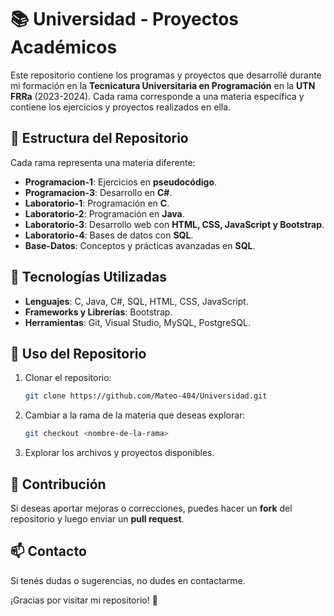 # 📚 Universidad - Proyectos Académicos

Este repositorio contiene los programas y proyectos que desarrollé durante mi formación en la **Tecnicatura Universitaria en Programación** en la **UTN FRRa** (2023-2024). Cada rama corresponde a una materia específica y contiene los ejercicios y proyectos realizados en ella.

## 📂 Estructura del Repositorio

Cada rama representa una materia diferente:

- **Programacion-1**: Ejercicios en **pseudocódigo**.
- **Programacion-3**: Desarrollo en **C#**.
- **Laboratorio-1**: Programación en **C**.
- **Laboratorio-2**: Programación en **Java**.
- **Laboratorio-3**: Desarrollo web con **HTML, CSS, JavaScript y Bootstrap**.
- **Laboratorio-4**: Bases de datos con **SQL**.
- **Base-Datos**: Conceptos y prácticas avanzadas en **SQL**.

## 🚀 Tecnologías Utilizadas

- **Lenguajes**: C, Java, C#, SQL, HTML, CSS, JavaScript.
- **Frameworks y Librerías**: Bootstrap.
- **Herramientas**: Git, Visual Studio, MySQL, PostgreSQL.

## 📝 Uso del Repositorio

1. Clonar el repositorio:
   ```bash
   git clone https://github.com/Mateo-404/Universidad.git
   ```
2. Cambiar a la rama de la materia que deseas explorar:
   ```bash
   git checkout <nombre-de-la-rama>
   ```
3. Explorar los archivos y proyectos disponibles.

## 📌 Contribución
Si deseas aportar mejoras o correcciones, puedes hacer un **fork** del repositorio y luego enviar un **pull request**.

## 📫 Contacto
Si tenés dudas o sugerencias, no dudes en contactarme.

¡Gracias por visitar mi repositorio! 🚀

